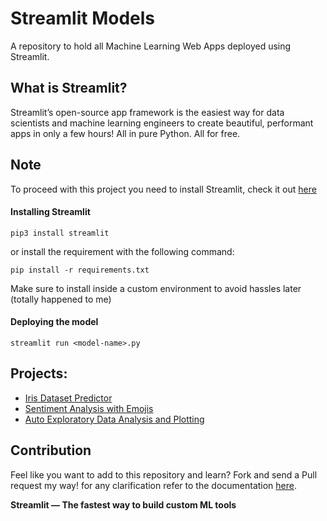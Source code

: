 # Streamlit Models
A repository to hold all Machine Learning Web Apps deployed using Streamlit.

## What is Streamlit?
Streamlit’s open-source app framework is the easiest way for data scientists and machine learning engineers to create beautiful, performant apps in only a few hours!  All in pure Python. All for free.

## Note
To proceed with this project you need to install Streamlit, check it out [here](https://www.streamlit.io/)

#### Installing Streamlit
```
pip3 install streamlit
```

or install the requirement with the following command:
```
pip install -r requirements.txt
```

Make sure to install inside a custom environment to avoid hassles later (totally happened to me)

#### Deploying the model
```
streamlit run <model-name>.py
```

## Projects:
* [Iris Dataset Predictor](./Models/IrisPredictor.py)
* [Sentiment Analysis with Emojis](./Models/SentimentEmoji.py)
* [Auto Exploratory Data Analysis and Plotting](./Models/AutoEDA-Plots.py)

## Contribution
Feel like you want to add to this repository and learn? Fork and send a Pull request my way! for any clarification refer to the documentation [here](https://help.github.com/en/github/collaborating-with-issues-and-pull-requests/about-pull-requests).

**Streamlit — The fastest way to build custom ML tools**

